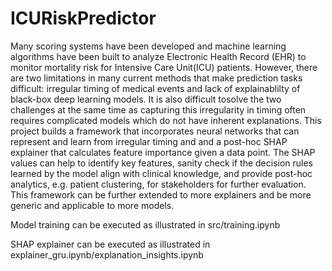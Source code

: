 # ICURiskPredictor

Many scoring systems have been developed and machine learning algorithms have been built to analyze Electronic Health Record (EHR)
to monitor mortality risk for Intensive Care Unit(ICU) patients. However, there are two limitations in many current methods that make prediction tasks difficult: irregular timing of medical events and lack of explainablilty of black-box deep learning models. It is also difficult tosolve the two challenges at the same time as capturing this irregularity in timing often requires complicated models which do not have inherent explanations. This project builds a framework that incorporates neural networks that can represent and learn from irregular timing and and a post-hoc SHAP explainer that calculates feature importance given a data point. The SHAP values can help to identify key features, sanity check if the decision rules learned by the model align with clinical knowledge, and provide post-hoc analytics, e.g. patient clustering, for stakeholders for further evaluation. This framework can be further extended to more explainers and be more generic and applicable to more models.

Model training can be executed as illustrated in src/training.ipynb

SHAP explainer can be executed as illustrated in explainer_gru.ipynb/explanation_insights.ipynb
